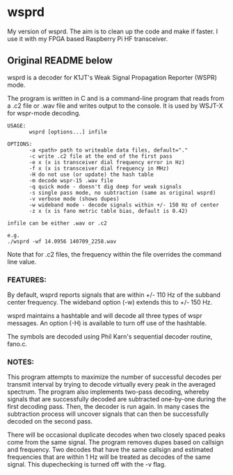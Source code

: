 # wsprd

My version of wsprd. The aim is to clean up the code and make if faster. I use it with my FPGA based Raspberry Pi HF transceiver.


## Original README below

wsprd is a decoder for K1JT's Weak Signal Propagation Reporter (WSPR) mode.

The program is written in C and is a command-line program that reads from a
.c2 file or .wav file and writes output to the console. It is used by WSJT-X
for wspr-mode decoding. 

```
USAGE: 
       wsprd [options...] infile

OPTIONS:
       -a <path> path to writeable data files, default="."
       -c write .c2 file at the end of the first pass
       -e x (x is transceiver dial frequency error in Hz)
       -f x (x is transceiver dial frequency in MHz)
       -H do not use (or update) the hash table
       -m decode wspr-15 .wav file
       -q quick mode - doesn't dig deep for weak signals
       -s single pass mode, no subtraction (same as original wsprd)
       -v verbose mode (shows dupes)
       -w wideband mode - decode signals within +/- 150 Hz of center
       -z x (x is fano metric table bias, default is 0.42)

infile can be either .wav or .c2

e.g. 
./wsprd -wf 14.0956 140709_2258.wav
```

Note that for .c2 files, the frequency within the file overrides the command
line value.

### FEATURES:
By default, wsprd reports signals that are within +/- 110 Hz of the
subband center frequency. The wideband option (-w) extends this to +/- 150 Hz.

wsprd maintains a hashtable and will decode all three types of wspr
messages. An option (-H) is available to turn off use of the hashtable.

The symbols are decoded using Phil Karn's sequential decoder routine,
fano.c.

### NOTES:
This program attempts to maximize the number of successful decodes per transmit
interval by trying to decode virtually every peak in the averaged spectrum. 
The program also implements two-pass decoding, whereby signals that are successfully
decoded are subtracted one-by-one during the first decoding pass. Then, the 
decoder is run again. In many cases the subtraction process will uncover signals
that can then be successfully decoded on the second pass.

There will be occasional duplicate decodes when two closely spaced 
peaks come from the same signal. The program removes dupes based on callsign 
and frequency. Two decodes that have the same callsign and estimated frequencies
that are within 1 Hz will be treated as decodes of the same signal. This
dupechecking is turned off with the -v flag.

